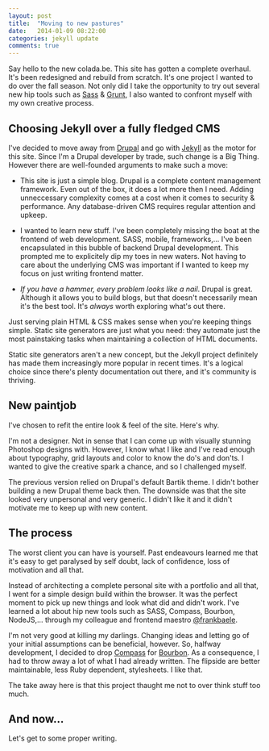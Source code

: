 ```yaml
---
layout: post
title:  "Moving to new pastures"
date:   2014-01-09 08:22:00
categories: jekyll update
comments: true
---
```

Say hello to the new colada.be. This site has gotten a complete overhaul. It's
been redesigned and rebuild from scratch. It's one project I wanted to do over
the fall season. Not only did I take the opportunity to try out several new hip
tools such as <a href="http://sass-lang.com/">Sass</a> &amp;
<a href="http://gruntjs.com/">Grunt</a>, I also wanted to confront myself with
my own creative process.

## Choosing Jekyll over a fully fledged CMS

I've decided to move away from <a href="http://drupal.org">Drupal</a> and go with
 <a href="http://jekyllrb.com">Jekyll</a> as the motor for this site. Since I'm
 a Drupal developer by trade, such change is a Big Thing. However there are
 well-founded arguments to make such a move:

* This site is just a simple blog. Drupal is a complete content management
framework. Even out of the box, it does a lot more then I need. Adding
unneccessary complexity comes at a cost when it comes to security & performance.
Any database-driven CMS requires regular attention and upkeep.

* I wanted to learn new stuff. I've been completely missing the boat at the
frontend of web development. SASS, mobile, frameworks,... I've been encapsulated
in this bubble of backend Drupal development. This prompted me to explicitely
dip my toes in new waters. Not having to care about the underlying CMS was
important if I wanted to keep my focus on just writing frontend matter.

* <em>If you have a hammer, every problem looks like a nail</em>. Drupal is
great. Although it allows you to build blogs, but that doesn't necessarily mean
it's the best tool. It's <em>always</em> worth exploring what's out there.

Just serving plain HTML & CSS makes sense when you're keeping things simple.
Static site generators are just what you need: they automate just the most
painstaking tasks when maintaining a collection of HTML documents.

Static site generators aren't a new concept, but the Jekyll project definitely
has made them increasingly more popular in recent times. It's a logical choice
since there's plenty documentation out there, and it's community is thriving.

## New paintjob

I've chosen to refit the entire look & feel of the site. Here's why.

I'm not a designer. Not in sense that I can come up with visually stunning
Photoshop designs with. However, I know what I like and I've read enough about
typography, grid layouts and color to know the do's and don'ts. I wanted to give
the creative spark a chance, and so I challenged myself.

The previous version relied on Drupal's default Bartik theme. I didn't bother
building a new Drupal theme back then. The downside was that the site looked
very unpersonal and very generic. I didn't like it and it didn't motivate me to
keep up with new content.

## The process

The worst client you can have is yourself. Past endeavours learned me that it's
easy to get paralysed by self doubt, lack of confidence, loss of motivation and
all that.

Instead of architecting a complete personal site with a portfolio and all that,
I went for a simple design build within the browser. It was the perfect moment
to pick up new things and look what did and didn't work. I've learned a lot
about hip new tools such as SASS, Compass, Bourbon, NodeJS,... through my
colleague and frontend maestro <a href="http://twitter.com/frankbaele">@frankbaele</a>.

I'm not very good at killing my darlings. Changing ideas and letting go of your
initial assumptions can be beneficial, however. So, halfway development, I
decided to drop <a href="http://compass-style.org">Compass</a> for
<a href="http://bourbon.io">Bourbon</a>. As a consequence, I had to throw away
a lot of what I had already written. The flipside are better maintainable,
less Ruby dependent, stylesheets. I like that.

The take away here is that this project thaught me not to over think stuff too
much.

## And now...

Let's get to some proper writing.
